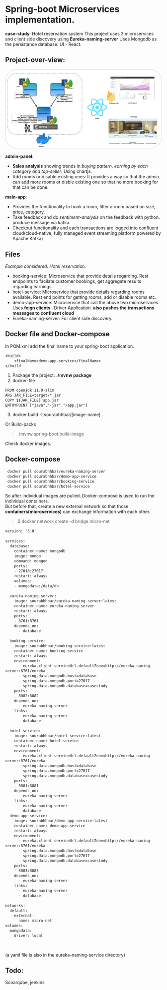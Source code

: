 # Spring-boot Microservices implementation.

**case-study**: Hotel reservation system 
This project uses 3 microservices and client side discovery using **Eureka-naming-server** 
Uses Mongodb as the persistance database.
UI - React. 

## Project-over-view:

![alt overview](img/pic1.png "Project-overview")

**admin-panel**: 
- **Sales analysis** showing trends in *buying pattern, earning by each category and top-seller*: Using chartjs.
- Add rooms or disable existing ones: It provides a way so that the admin can add more rooms or disble existing one so that no more booking for that can be done.  
    
**main-app**: 
- Provides the functionality to book a room, filter a room based on size, price, category. 
- Take feedback and do *sentiment-analysis* on the feedback with python. produce message via kafka. 
- Checkout functionality and each transactions are logged into confluent cloud(cloud-native, fully managed event streaming platform powered by Apache Kafka)


## Files
*Example considered: Hotel reservation.*  
- booking-service: Microservice that provide details regarding. Rest endpoints to facilate customer bookings, get aggregate results regarding earnings.  
- hotel-service: Microservice that provide details regarding rooms available. Rest end points for getting rooms, add or disable rooms etc.  
- demo-app-service: Microservice that call the above two microservices. Uses **feign clients** . Driver Application.  **also pushes the transactions messages to confluent cloud**
- Eureka-naming-server: For client side discovery.


## Docker file and Docker-compose

In POM.xml add the final name to your spring-boot application.
```
<build>
	<finalName>demo-app-service</finalName>
</build
```
1. Package the project. **./mvnw package**
2. docker-file
```
FROM openjdk:11.0-slim
ARG JAR_FILE=target/*.jar
COPY ${JAR_FILE} app.jar
ENTRYPOINT ["java","-jar","/app.jar"]
```
3. docker build -t sourabhhbar/[image-name] .

Or Build-packs
> ./mvnw spring-boot:build-image   

Check docker images.

## Docker-compose
```
 docker pull sourabhhbar/eureka-naming-server
 docker pull sourabhhbar/demo-app-service
 docker pull sourabhhbar/booking-service
 docker pull sourabhhbar/hotel-service
```
So after individual images are pulled. Docker-compose is used to run the individual containers.  
But before that, create a new external network so that those **containers(microservices)** can exchange information with each other.  

> $ docker network create -d bridge micro-net   
 

```
version: '3.8'

services:
  database:
    container_name: mongodb
    image: mongo
    command: mongod
    ports:
    - 27018:27017
    restart: always
    volumes:
    - mongodata:/data/db

  eureka-naming-server:
    image: sourabhhbar/eureka-naming-server:latest
    container_name: eureka-naming-server
    restart: always
    ports:
    - 8761:8761
    depends_on:
      - database

  booking-service:
    image: sourabhhbar/booking-service:latest
    container_name: booking-service
    restart: always
    environment:
      - eureka.client.serviceUrl.defaultZone=http://eureka-naming-server:8761/eureka
      - spring.data.mongodb.host=database
      - spring.data.mongodb.port=27017
      - spring.data.mongodb.database=casestudy
    ports:
    - 8082:8082
    depends_on:
      - eureka-naming-server
    links:
      - eureka-naming-server
      - database

  hotel-service:
    image: sourabhhbar/hotel-service:latest
    container_name: hotel-service
    restart: always
    environment:
      - eureka.client.serviceUrl.defaultZone=http://eureka-naming-server:8761/eureka
      - spring.data.mongodb.host=database
      - spring.data.mongodb.port=27017
      - spring.data.mongodb.database=casestudy
    ports:
    - 8081:8081
    depends_on:
      - eureka-naming-server
    links:
      - eureka-naming-server
      - database
  demo-app-service:
    image: sourabhhbar/demo-app-service:latest
    container_name: demo-app-service
    restart: always
    environment:
      - eureka.client.serviceUrl.defaultZone=http://eureka-naming-server:8761/eureka
      - spring.data.mongodb.host=database
      - spring.data.mongodb.port=27017
      - spring.data.mongodb.database=casestudy
    ports:
    - 8083:8083
    depends_on:
      - eureka-naming-server
    links:
      - eureka-naming-server
      - database

networks:
  default:
    external:
      name: micro-net
volumes:
  mongodata:
    driver: local
    


```
(a yaml file is also in the eureka-naming-service directory)


## Todo:
Sonarqube, jenkins
